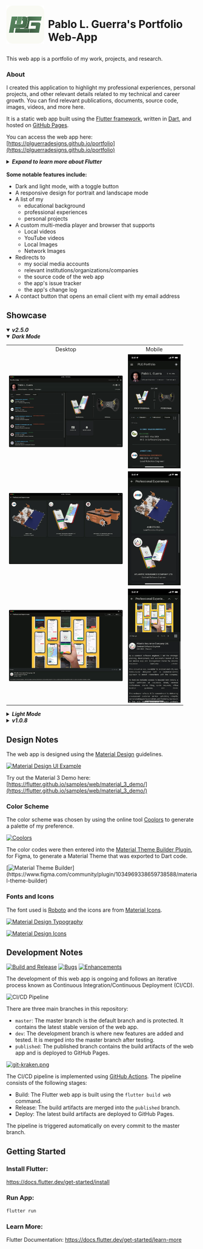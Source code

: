 <div style="display: flex; align-items: flex-end;">
    <img src="https://raw.githubusercontent.com/PLGuerraDesigns/portfolio/master/web/icons/Icon-192.png" alt="Icon" width="100" height="100" style="margin-right: 10px;">
    <h1 style="margin: 0;">Pablo L. Guerra's Portfolio Web-App</h1>
</div>
<br />

This web app is a portfolio of my work, projects, and research. <br />

### About

I created this application to highlight my professional experiences, personal projects, and other relevant details related to my technical and career growth.
You can find relevant publications, documents, source code, images, videos, and more here.

It is a static web app built using the [Flutter framework](https://flutter.dev/), written in [Dart](https://dart.dev/), and hosted on [GitHub Pages](https://pages.github.com/). <br />

You can access the web app here: [https://plguerradesigns.github.io/portfolio](https://plguerradesigns.github.io/portfolio)

<details>
<summary><i><strong> Expand to learn more about Flutter</strong></i></summary>

[![introducing-flutter.png](https://i.postimg.cc/kGfjsky9/introducing-flutter.png)](https://www.youtube.com/watch?v=fq4N0hgOWzU)

Try Flutter directly in your browser using [DartPad](https://dartpad.dev/?id=5c0e154dd50af4a9ac856908061291bc&sample=counter).

[![dart-pad.gif](https://i.postimg.cc/brNDxMJQ/dart-pad.gif)](https://dartpad.dev/?id=5c0e154dd50af4a9ac856908061291bc&sample=counter)

</details>
<br />
<strong>Some notable features include:</strong>

- Dark and light mode, with a toggle button
- A responsive design for portrait and landscape mode
- A list of my
  - educational background
  - professional experiences
  - personal projects
- A custom multi-media player and browser that supports
  - Local videos
  - YouTube videos
  - Local Images
  - Network Images
- Redirects to
  - my social media accounts
  - relevant institutions/organizations/companies
  - the source code of the web app
  - the app's issue tracker
  - the app's change log
- A contact button that opens an email client with my email address

## Showcase

<details open>
<summary><i><strong>v2.5.0</strong></i></summary>

<details open>
<summary><i><strong>Dark Mode</strong></i></summary>

<table>
 <tr>
    <td style="text-align: center;">Desktop</td>
    <td style="text-align: center;">Mobile</td>
  </tr>
  <tr>
    <td>
      <img src="https://raw.githubusercontent.com/PLGuerraDesigns/portfolio/master/showcase/v2.5.0/desktop/dark/home.webp" alt="Home" width="300">
    </td>
    <td>
      <img src="https://raw.githubusercontent.com/PLGuerraDesigns/portfolio/master/showcase/v2.5.0/mobile/dark/home.webp" alt="Home" height="300">
    </td>
  </tr>
  <tr>
    <td>
      <img src="https://raw.githubusercontent.com/PLGuerraDesigns/portfolio/master/showcase/v2.5.0/desktop/dark/professional_experience.webp" alt="Professional Experience" width="300">
    </td>
    <td>
       <img src="https://raw.githubusercontent.com/PLGuerraDesigns/portfolio/master/showcase/v2.5.0/mobile/dark/professional_experience.webp" alt="Professional Experience" height="300">
    </td>
  </tr>
  <tr>
    <td>
      <img src="https://raw.githubusercontent.com/PLGuerraDesigns/portfolio/master/showcase/v2.5.0/desktop/dark/details.webp" alt="Details" width="300">
    </td>
    <td>
     <img src="https://raw.githubusercontent.com/PLGuerraDesigns/portfolio/master/showcase/v2.5.0/mobile/dark/details.webp" alt="Details" height="300">
    </td>

</table>

</details>

<details>
<summary><i><strong>Light Mode</strong></i></summary>

<table>
 <tr>
    <td style="text-align: center;">Desktop</td>
    <td style="text-align: center;">Mobile</td>
  </tr>
  <tr>
    <td>
    <img src="https://raw.githubusercontent.com/PLGuerraDesigns/portfolio/master/showcase/v2.5.0/desktop/light/home.webp" alt="Home" width="300">
    </td>
    <td>
      <img src="https://raw.githubusercontent.com/PLGuerraDesigns/portfolio/master/showcase/v2.5.0/mobile/light/home.webp" alt="Home" height="300">
    </td>
  </tr>
  <tr>
    <td>
    <img src="https://raw.githubusercontent.com/PLGuerraDesigns/portfolio/master/showcase/v2.5.0/desktop/light/projects.webp" alt="Projects" width="300">
    </td>
    <td>
      <img src="https://raw.githubusercontent.com/PLGuerraDesigns/portfolio/master/showcase/v2.5.0/mobile/light/projects.webp" alt="Projects" height="300">
    </td>
  </tr>
  <tr>
    <td>
      <img src="https://raw.githubusercontent.com/PLGuerraDesigns/portfolio/master/showcase/v2.5.0/desktop/light/details.webp" alt="Details" width="300">
    </td>
    <td>
      <img src="https://raw.githubusercontent.com/PLGuerraDesigns/portfolio/master/showcase/v2.5.0/mobile/light/details.webp" alt="Details" height="300">
    </td>
  </tr>
</table>

</details>

</details>

<details>
<summary><i><strong>v1.0.8</strong></i></summary>

<table>
 <tr>
    <td style="text-align: center;">Desktop</td>
    <td style="text-align: center;">Mobile</td>
  </tr>

  <tr>
    <td>
      <img src="https://raw.githubusercontent.com/PLGuerraDesigns/portfolio/master/showcase/v1.0.8/desktop/home.webp" alt="Home" width="300">
    </td>
    <td>
      <img src="https://raw.githubusercontent.com/PLGuerraDesigns/portfolio/master/showcase/v1.0.8/mobile/home.webp" alt="Home" height="300">
    </td>
  </tr>
  <tr>
    <td>
      <img src="https://raw.githubusercontent.com/PLGuerraDesigns/portfolio/master/showcase/v1.0.8/desktop/about.webp" alt="About" width="300">
    </td>
    <td>
      <img src="https://raw.githubusercontent.com/PLGuerraDesigns/portfolio/master/showcase/v1.0.8/mobile/about.webp" alt="About" height="300">
    </td>
  </tr>
  <tr>
    <td>
      <img src="https://raw.githubusercontent.com/PLGuerraDesigns/portfolio/master/showcase/v1.0.8/desktop/professional_experience.webp" alt="Professional Experience" width="300">
    </td>
    <td>
      <img src="https://raw.githubusercontent.com/PLGuerraDesigns/portfolio/master/showcase/v1.0.8/mobile/professional_experience.webp" alt="Professional Experience" height="300">
    </td>
  </tr>
  <tr>
    <td>
      <img src="https://raw.githubusercontent.com/PLGuerraDesigns/portfolio/master/showcase/v1.0.8/desktop/professional_experience_details.webp" alt="Professional Experience Details" width="300">
    </td>
    <td>
      <img src="https://raw.githubusercontent.com/PLGuerraDesigns/portfolio/master/showcase/v1.0.8/mobile/details.webp" alt="Professional Experience Details" height="300">
    </td>
  </tr>
  <tr>
    <td>
      <img src="https://raw.githubusercontent.com/PLGuerraDesigns/portfolio/master/showcase/v1.0.8/desktop/projects.webp" alt="Projects" width="300">
    </td>
    <td>
      <img src="https://raw.githubusercontent.com/PLGuerraDesigns/portfolio/master/showcase/v1.0.8/mobile/projects.webp" alt="Projects" height="300">
    </td>
  </tr>
    <td>
      <img src="https://raw.githubusercontent.com/PLGuerraDesigns/portfolio/master/showcase/v1.0.8/desktop/contact.webp" alt="Contact" width="300">
    </td>
    <td>
      <img src="https://raw.githubusercontent.com/PLGuerraDesigns/portfolio/master/showcase/v1.0.8/mobile/contact.webp" alt="Contact" height="300">
    </td>
  </tr>
  <tr>
    <td>
      <img src="https://raw.githubusercontent.com/PLGuerraDesigns/portfolio/master/showcase/v1.0.8/desktop/resume.webp" alt="Resume" width="300">
    </td>
    <td>
      <img src="https://raw.githubusercontent.com/PLGuerraDesigns/portfolio/master/showcase/v1.0.8/mobile/resume.webp" alt="Resume" height="300">
    </td>
  </tr>
</table>

</details>

## Design Notes

The web app is designed using the [Material Design](https://material.io/design) guidelines. <br />

[![Material Design UI Example](https://lh3.googleusercontent.com/kqa_LNBbbacJHfLL5ADPfJIcqHAeVIz3KMqy2PFGFHqQz5ir51Ww0APxKJt5J7EfRehqidtv4kxSlvmx5Je3A5jmH_y_jXbHWGIwsGyTINBP=s0)](https://m3.material.io/)

Try out the Material 3 Demo here: [https://flutter.github.io/samples/web/material_3_demo/](https://flutter.github.io/samples/web/material_3_demo/)

### Color Scheme

The color scheme was chosen by using the online tool [Coolors](https://coolors.co/) to generate a palette of my preference.

[![Coolors](https://res.cloudinary.com/coolors/image/upload/v1575544084/zendesk/generator_screen.png)](https://coolors.co/)

The color codes were then entered into the [Material Theme Builder Plugin](https://www.figma.com/community/plugin/1034969338659738588/material-theme-builder), for Figma, to generate a Material Theme that was exported to Dart code.

[![Material Theme Builder](https://s3-alpha-sig.figma.com/plugins/1034969338659738588/88380/6192b9f77bb59605a942d2a2efdebb6d974a0e02-cover?Expires=1724025600&Key-Pair-Id=APKAQ4GOSFWCVNEHN3O4&Signature=hZ4LNZRwvYZ0Ng-y8arJ3lSTRISquMJHaJ0nvt5NDYXQchQyGALBBS2Gu-3Qk3JzA0iMzj5jybdb9bug1UdqUnBBaThT1pCbBy-5L0gjumzOCdC~RCbUiFAyc1qxUogIK-7~tbPREu22rBp2U1HqbGVPrajMIFx1Oqa2tPCIDrU8lsSV7S9V8km~zub9WiZK-xy-8hq3h0UFWFtiSPox8NR6RmIDrVhY4C-YgeriXGruvip-6NEffbXu-ehb4uqoAz0j0d7UbCSrjJ568ARrW8RUma-EeILu3m-YqWBSOAL9HV0vGZXriQ2EtNJON9ODmb608wUUCImnJWVJ6grQkA__)](https://www.figma.com/community/plugin/1034969338659738588/material-theme-builder)

### Fonts and Icons

The font used is [Roboto](https://fonts.google.com/specimen/Roboto) and the icons are from [Material Icons](https://fonts.google.com/icons).

[![Material Design Typography](https://lh3.googleusercontent.com/q88EBZbgu7lTffRRfgJmCXT9WCK_HzM23PlqBYQXMHolDawHK6WuD7gEGTzpoX1zDUoxr8lTrBdYAzZeB2mbwh6KkMlQTNZh7wIR6kKYMsE=s0)](https://fonts.google.com/specimen/Roboto)

[![Material Design Icons](https://firebasestorage.googleapis.com/v0/b/design-spec/o/projects%2Fm3%2Fimages%2Fl1dsjbqv-hero_7_weights.gif?alt=media&token=5ab64691-8cbb-4420-a176-a258ccd63d76)](https://fonts.google.com/icons)

## Development Notes

[![Build and Release](https://github.com/plguerradesigns/portfolio/actions/workflows/main.yml/badge.svg)](https://github.com/PLGuerraDesigns/portfolio/actions/workflows/main.yml)
[![Bugs](https://img.shields.io/github/issues/plguerradesigns/portfolio/bug?label=Bugs)](https://github.com/PLGuerraDesigns/portfolio/issues?q=is%3Aissue+is%3Aopen)
[![Enhancements](https://img.shields.io/github/issues/plguerradesigns/portfolio/enhancement?label=Enhancements)](https://github.com/PLGuerraDesigns/portfolio/issues?q=is%3Aissue+is%3Aopen)

The development of this web app is ongoing and follows an iterative process known as Continuous Integration/Continuous Deployment (CI/CD). <br />

![CI/CD Pipeline](https://www.synopsys.com/glossary/what-is-cicd/_jcr_content/root/synopsyscontainer/column_1946395452_co/colRight/image_copy.coreimg.svg/1663683682045/cicd.svg)

There are three main branches in this repository:

- `master`: The master branch is the default branch and is protected. It contains the latest stable version of the web app.
- `dev`: The development branch is where new features are added and tested. It is merged into the master branch after testing.
- `published`: The published branch contains the build artifacts of the web app and is deployed to GitHub Pages.

[![git-kraken.png](https://i.postimg.cc/fTrTzny9/git-kraken.png)](https://www.gitkraken.com/)

The CI/CD pipeline is implemented using [GitHub Actions](https://github.com/features/actions). The pipeline consists of the following stages:

- Build: The Flutter web app is built using the `flutter build web` command.
- Release: The build artifacts are merged into the `published` branch.
- Deploy: The latest build artifacts are deployed to GitHub Pages.

The pipeline is triggered automatically on every commit to the master branch.

## Getting Started

### Install Flutter:

https://docs.flutter.dev/get-started/install

### Run App:

```bash
flutter run
```

### Learn More:

Flutter Documentation:
https://docs.flutter.dev/get-started/learn-more
